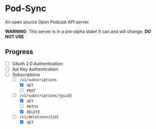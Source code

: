 # Pod-Sync

An open source Open Podcast API server.

**WARNING**: This server is in a pre-alpha state! It can and will change. **DO NOT USE**

## Progress

  - [ ] OAuth 2.0 Authentication
  - [ ] Api Key Authentication
  - [ ] Subscriptions
    - [ ] `/v1/subscriptions`
      - [X] `GET`
      - [ ] `POST`
    - [ ] `/v1/subscriptions/{guid}`
      - [X] `GET`
      - [ ] `PATCH`
      - [X] `DELETE`
    - [ ] `/v1/deletions/{id}`
      - [X] `GET`
